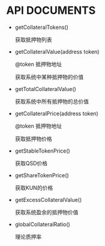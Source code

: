 # API DOCUMENTS

+ getCollateralTokens()

    获取抵押物列表

+ getCollateralValue(address token)

    @token 抵押物地址

    获取系统中某种抵押物的价值

+ getTotalCollateralValue()

    获取系统中所有抵押物的总价值

+ getCollateralPrice(address token)

    @token 抵押物地址

    获取抵押物价格

+ getStableTokenPrice()

    获取QSD价格

+ getShareTokenPrice()
    
    获取KUN的价格

+ getExcessCollateralValue()

    获取系统盈余的抵押物价值

+ globalCollateralRatio()

    理论质押率



